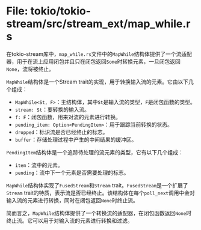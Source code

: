 # File: tokio/tokio-stream/src/stream_ext/map_while.rs

在tokio-stream库中，`map_while.rs`文件中的`MapWhile`结构体提供了一个流适配器，用于在流上应用闭包并且只在闭包返回`Some`时转换元素，一旦闭包返回`None`，流将被终止。

`MapWhile`结构体是一个Stream trait的实现，用于转换输入流的元素。它由以下几个组成：

- `MapWhile<St, F>`：主结构体，其中`St`是输入流的类型，`F`是闭包函数的类型。
- `stream: St`：要转换的输入流。
- `f: F`：闭包函数，用来对流的元素进行转换。
- `pending_item: Option<PendingItem>`：用于跟踪当前转换的状态。
- `dropped`：标识流是否已经终止的标志。
- `buffer`：存储处理过程中产生的中间结果的缓冲区。

`PendingItem`结构体是一个追踪待处理的流元素的类型，它有以下几个组成：

- `item`：流中的元素。
- `pending`：流中下一个元素是否需要处理的标志。

`MapWhile`结构体实现了`FusedStream`和`Stream` trait。`FusedStream`是一个扩展了`Stream` trait的特质，表示流是否已经终止。该结构体在每个`poll_next`调用中会对输入流的元素进行转换，同时在闭包返回`None`时终止流。

简而言之，`MapWhile`结构体提供了一个转换流的适配器，在闭包函数返回`None`时终止流。它可以用于对输入流的元素进行转换和过滤。

